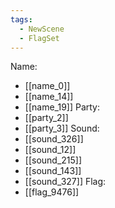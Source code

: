 ```yaml
---
tags:
  - NewScene
  - FlagSet
---
```

Name:
- [[name_0]]
- [[name_14]]
- [[name_19]]
Party:
- [[party_2]]
- [[party_3]]
Sound:
- [[sound_326]]
- [[sound_12]]
- [[sound_215]]
- [[sound_143]]
- [[sound_327]]
Flag:
- [[flag_9476]]
